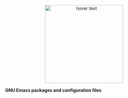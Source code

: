 <p align="center">
  <img src="https://github.com/SciBourne/emacs.d/raw/master/emacs.png" width="250" title="hover text">
  <p><b>GNU Emacs packages and configuration files</b></p>
</p>

